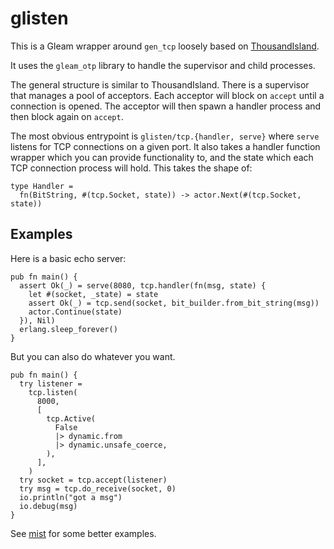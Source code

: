 # glisten

This is a Gleam wrapper around `gen_tcp` loosely based on [ThousandIsland](https://github.com/mtrudel/thousand_island).

It uses the `gleam_otp` library to handle the supervisor and child processes.

The general structure is similar to ThousandIsland.  There is a supervisor that
manages a pool of acceptors.  Each acceptor will block on `accept` until a
connection is opened.  The acceptor will then spawn a handler process and
then block again on `accept`.

The most obvious entrypoint is `glisten/tcp.{handler, serve}` where `serve`
listens for TCP connections on a given port.  It also takes a handler function
wrapper which you can provide functionality to, and the state which each TCP
connection process will hold.  This takes the shape of:

```gleam
type Handler =
  fn(BitString, #(tcp.Socket, state)) -> actor.Next(#(tcp.Socket, state))
```

## Examples

Here is a basic echo server:

```gleam
pub fn main() {
  assert Ok(_) = serve(8080, tcp.handler(fn(msg, state) {
    let #(socket, _state) = state
    assert Ok(_) = tcp.send(socket, bit_builder.from_bit_string(msg))
    actor.Continue(state)
  }), Nil)
  erlang.sleep_forever()
}
```

But you can also do whatever you want.

```gleam
pub fn main() {
  try listener =
    tcp.listen(
      8000,
      [
        tcp.Active(
          False
          |> dynamic.from
          |> dynamic.unsafe_coerce,
        ),
      ],
    )
  try socket = tcp.accept(listener)
  try msg = tcp.do_receive(socket, 0)
  io.println("got a msg")
  io.debug(msg)
}
```

See [mist](https://github.com/rawhat/mist) for some better examples.
